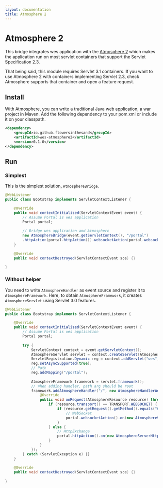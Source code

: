 ```yaml
---
layout: documentation
title: Atmosphere 2
---
```


# Atmosphere 2
This bridge integrates wes application with the [Atmosphere 2](https://github.com/atmosphere/atmosphere/) which makes the application run on most servlet containers that support the Servlet Specification 2.3. 

That being said, this module requires Servlet 3.1 containers. If you want to use Atmosphere 2 with containers implementing Servlet 2.3, check Atmosphere supports that container and open a feature request.

## Install
With Atmosphere, you can write a traditional Java web application, a war project in Maven. Add the following dependency to your pom.xml or include it on your classpath.

```xml
<dependency>
    <groupId>io.github.flowersinthesand</groupId>
    <artifactId>wes-atmosphere2</artifactId>
    <version>0.1.0</version>
</dependency>
```

## Run

### Simplest

This is the simplest solution, `AtmosphereBridge`.

```java
@WebListener
public class Bootstrap implements ServletContextListener {

    @Override
    public void contextInitialized(ServletContextEvent event) {
        // Assume Portal is wes application
        Portal portal;
        
        // Bridge wes application and Atmosphere
        new AtmosphereBridge(event.getServletContext(), "/portal")
        .httpAction(portal.httpAction()).websocketAction(portal.websocketAction());
    }
    
    @Override
    public void contextDestroyed(ServletContextEvent sce) {}

}
```

### Without helper

You need to write `AtmosphereHandler` as event source and register it to `AtmosphereFramework`. Here, to obtain `AtmosphereFramework`, it creates `AtmosphereServlet` using Servlet 3.0 features.

```java
@WebListener
public class Bootstrap implements ServletContextListener {

    @Override
    public void contextInitialized(ServletContextEvent event) {
        // Assume Portal is wes application
        Portal portal;
        
        try {
            ServletContext context = event.getServletContext();
            AtmosphereServlet servlet = context.createServlet(AtmosphereServlet.class);
            ServletRegistration.Dynamic reg = context.addServlet("wes", servlet);
            reg.setAsyncSupported(true);
            // Path
            reg.addMapping("/portal");
            
            AtmosphereFramework framework = servlet.framework();
            // When adding handler, path arg should be root
            framework.addAtmosphereHandler("/", new AtmosphereHandlerAdapter() {
                @Override
                public void onRequest(AtmosphereResource resource) throws IOException {
                    if (resource.transport() == TRANSPORT.WEBSOCKET) {
                        if (resource.getRequest().getMethod().equals("GET")) {
                            // WebSocket
                            portal.websocketAction().on(new AtmosphereServerWebSocket(resource));
                        }
                    } else {
                        // HttpExchange
                        portal.httpAction().on(new AtmosphereServerHttpExchange(resource));
                    }
                }
            });
        } catch (ServletException e) {}
    }
    
    @Override
    public void contextDestroyed(ServletContextEvent sce) {}
    
}
```